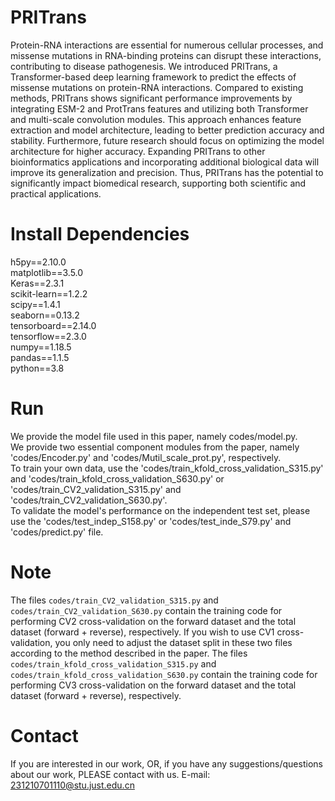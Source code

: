 PRITrans
===

Protein-RNA interactions are essential for numerous cellular processes, and missense mutations in RNA-binding proteins can disrupt these interactions, contributing to disease pathogenesis. We introduced PRITrans, a Transformer-based deep learning framework to predict the effects of missense mutations on protein-RNA interactions. Compared to existing methods, PRITrans shows significant performance improvements by integrating ESM-2 and ProtTrans features and utilizing both Transformer and multi-scale convolution modules. This approach enhances feature extraction and model architecture, leading to better prediction accuracy and stability. Furthermore, future research should focus on optimizing the model architecture for higher accuracy. Expanding PRITrans to other bioinformatics applications and incorporating additional biological data will improve its generalization and precision. Thus, PRITrans has the potential to significantly impact biomedical research, supporting both scientific and practical applications.

Install Dependencies
===

h5py==2.10.0\
matplotlib==3.5.0\
Keras==2.3.1\
scikit-learn==1.2.2\
scipy==1.4.1\
seaborn==0.13.2\
tensorboard==2.14.0\
tensorflow==2.3.0\
numpy==1.18.5\
pandas==1.1.5\
python==3.8

Run
===

We provide the model file used in this paper, namely codes/model.py.\
We provide two essential component modules from the paper, namely 'codes/Encoder.py' and 'codes/Mutil_scale_prot.py', respectively.\
To train your own data, use the 'codes/train_kfold_cross_validation_S315.py' and 'codes/train_kfold_cross_validation_S630.py' or 'codes/train_CV2_validation_S315.py' and 'codes/train_CV2_validation_S630.py'.\
To validate the model's performance on the independent test set, please use the 'codes/test_indep_S158.py' or 'codes/test_inde_S79.py' and 'codes/predict.py' file.


Note
===
The files `codes/train_CV2_validation_S315.py` and `codes/train_CV2_validation_S630.py` contain the training code for performing CV2 cross-validation on the forward dataset and the total dataset (forward + reverse), respectively. If you wish to use CV1 cross-validation, you only need to adjust the dataset split in these two files according to the method described in the paper. The files `codes/train_kfold_cross_validation_S315.py` and `codes/train_kfold_cross_validation_S630.py` contain the training code for performing CV3 cross-validation on the forward dataset and the total dataset (forward + reverse), respectively.


Contact
===

If you are interested in our work, OR, if you have any suggestions/questions about our work, PLEASE contact with us. E-mail: 231210701110@stu.just.edu.cn



